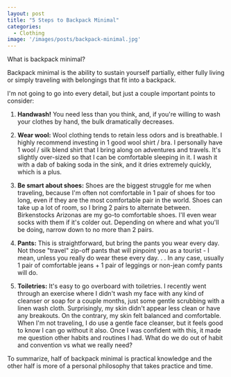 ```yaml
---
layout: post
title: "5 Steps to Backpack Minimal"
categories:
  - Clothing
image: '/images/posts/backpack-minimal.jpg'
---
```


What is backpack minimal?

Backpack minimal is the ability to sustain yourself partially, either fully living or simply traveling with belongings that fit into a backpack.

I'm not going to go into every detail, but just a couple important points to consider:

1. **Handwash!** You need less than you think, and, if you're willing to wash your clothes by hand, the bulk dramatically decreases.

2. **Wear wool:** Wool clothing tends to retain less odors and is breathable. I highly recommend investing in 1 good wool shirt / bra. I personally have 1 wool / silk blend shirt that I bring along on adventures and travels. It's slightly over-sized so that I can be comfortable sleeping in it. I wash it with a dab of baking soda in the sink, and it dries extremely quickly, which is a plus.

3. **Be smart about shoes:** Shoes are the biggest struggle for me when traveling, because I'm often not comfortable in 1 pair of shoes for too long, even if they are the most comfortable pair in the world. Shoes can take up a lot of room, so I bring 2 pairs to alternate between. Birkenstocks Arizonas are my go-to comfortable shoes. I'll even wear socks with them if it's colder out. Depending on where and what you'll be doing, narrow down to no more than 2 pairs.

4. **Pants:** This is straightforward, but bring the pants you wear every day. Not those "travel" zip-off pants that will pinpoint you as a tourist - I mean, unless you really do wear these every day. . . In any case, usually 1 pair of comfortable jeans + 1 pair of leggings or non-jean comfy pants will do.

5. **Toiletries:** It's easy to go overboard with toiletries. I recently went through an exercise where I didn't wash my face with any kind of cleanser or soap for a couple months, just some gentle scrubbing with a linen wash cloth. Surprisingly, my skin didn't appear less clean or have any breakouts. On the contrary, my skin felt balanced and comfortable. When I'm not traveling, I do use a gentle face cleanser, but it feels good to know I can go without it also. Once I was confident with this, it made me question other habits and routines I had.  What do we do out of habit and convention vs what we really need?

To summarize, half of backpack minimal is practical knowledge and the other half is more of a personal philosophy that takes practice and time.